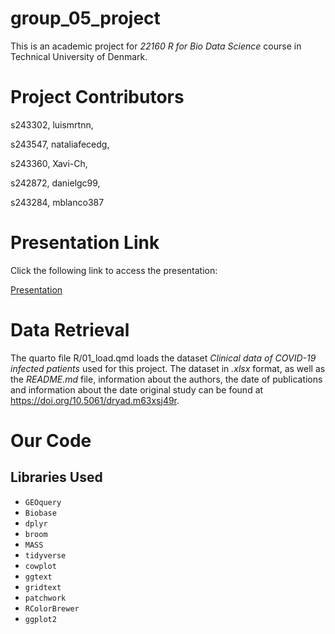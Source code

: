 # group_05_project

This is an academic project for _22160 R for Bio Data Science_ course in Technical University of Denmark.

# Project Contributors

s243302, luismrtnn,

s243547, nataliafecedg,

s243360, Xavi-Ch,

s242872, danielgc99,

s243284, mblanco387

# Presentation Link

Click the following link to access the presentation:

[Presentation](https://raw.githack.com/rforbiodatascience24/group_07_project/main/doc/presentation.html)

# Data Retrieval

The quarto file R/01_load.qmd loads the dataset _Clinical data of COVID-19 infected patients_ used for this project. The dataset in _.xlsx_ format, as well as the _README.md_ file, information about the authors, the date of publications and information about the date original study can be found at https://doi.org/10.5061/dryad.m63xsj49r. 

# Our Code

 

## Libraries Used

-  `GEOquery`
-  `Biobase`
-  `dplyr`
-  `broom`
-  `MASS`
-  `tidyverse`
-  `cowplot`
-  `ggtext`
-  `gridtext`
-  `patchwork`
-  `RColorBrewer`
-  `ggplot2`
